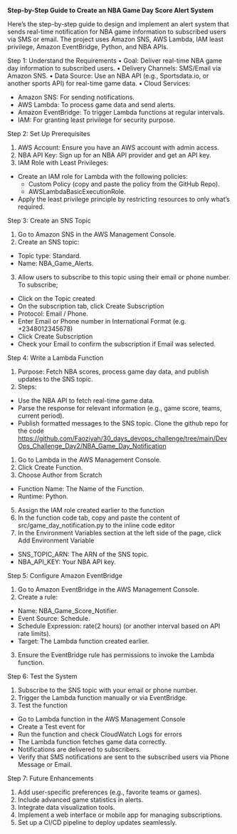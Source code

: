 **Step-by-Step Guide to Create an NBA Game Day Score Alert System**

Here’s the step-by-step guide to design and implement an alert system that sends real-time notification for NBA game information to subscribed users via SMS or email. The project uses Amazon SNS, AWS Lambda, IAM least privilege, Amazon EventBridge, Python, and NBA APIs.

Step 1: Understand the Requirements
•	Goal: Deliver real-time NBA game day information to subscribed users.
•	Delivery Channels: SMS/Email via Amazon SNS.
•	Data Source: Use an NBA API (e.g., Sportsdata.io, or another sports API) for real-time game data.
•	Cloud Services:
- Amazon SNS: For sending notifications.
- AWS Lambda: To process game data and send alerts.
- Amazon EventBridge: To trigger Lambda functions at regular intervals.
- IAM: For granting least privilege for security purpose.

Step 2: Set Up Prerequisites
1.	AWS Account: Ensure you have an AWS account with admin access.
2.	NBA API Key: Sign up for an NBA API provider and get an API key.
3.	IAM Role with Least Privileges:
- Create an IAM role for Lambda with the following policies:
  -	Custom Policy (copy and paste the policy from the GitHub Repo).
  - AWSLambdaBasicExecutionRole.
- Apply the least privilege principle by restricting resources to only what’s required.

Step 3: Create an SNS Topic
1.	Go to Amazon SNS in the AWS Management Console.
2.	Create an SNS topic:
- Topic type: Standard.
-	Name: NBA_Game_Alerts.
3.	Allow users to subscribe to this topic using their email or phone number. To subscribe;
-	Click on the Topic created
-	On the subscription tab, click Create Subscription
-	Protocol: Email / Phone.
-	Enter Email or Phone number in International Format (e.g. +2348012345678)
-	Click Create Subscription
-	Check your Email to confirm the subscription if Email was selected.

Step 4: Write a Lambda Function
1.	Purpose: Fetch NBA scores, process game day data, and publish updates to the SNS topic.
2.	Steps:
-	Use the NBA API to fetch real-time game data.
-	Parse the response for relevant information (e.g., game score, teams, current period).
-	Publish formatted messages to the SNS topic.
Clone the github repo for the code
https://github.com/Faoziyah/30_days_devops_challenge/tree/main/DevOps_Challenge_Day2/NBA_Game_Day_Notification
1.	Go to Lambda in the AWS Management Console.
2.	Click Create Function.
3.	Choose Author from Scratch
-	Function Name: The Name of the Function.
-	Runtime: Python.
5.	Assign the IAM role created earlier to the function
6.	In the function code tab, copy and paste the content of src/game_day_notification.py to the inline code editor
7.	In the Environment Variables section at the left side of the page, click Add Environment Variable
- SNS_TOPIC_ARN: The ARN of the SNS topic.
-	NBA_API_KEY: Your NBA API key.

Step 5: Configure Amazon EventBridge
1.	Go to Amazon EventBridge in the AWS Management Console.
2.	Create a rule:
-	Name: NBA_Game_Score_Notifier.
-	Event Source: Schedule.
-	Schedule Expression: rate(2 hours) (or another interval based on API rate limits).
-	Target: The Lambda function created earlier.
3.	Ensure the EventBridge rule has permissions to invoke the Lambda function.

Step 6: Test the System
1.	Subscribe to the SNS topic with your email or phone number.
2.	Trigger the Lambda function manually or via EventBridge.
3.	Test the function
-	Go to Lambda function in the AWS Management Console
-	Create a Test event for 
-	Run the function and check CloudWatch Logs for errors
-	The Lambda function fetches game data correctly.
-	Notifications are delivered to subscribers.
-	Verify that SMS notifications are sent to the subscribed users via Phone Message or Email.

Step 7: Future Enhancements
1.	Add user-specific preferences (e.g., favorite teams or games).
2.	Include advanced game statistics in alerts.
3.	Integrate data visualization tools.
4.	Implement a web interface or mobile app for managing subscriptions.
5.	Set up a CI/CD pipeline to deploy updates seamlessly.
